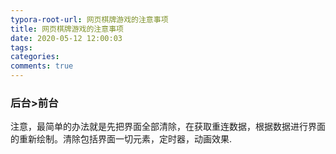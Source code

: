 ```yaml
---
typora-root-url: 网页棋牌游戏的注意事项
title: 网页棋牌游戏的注意事项
date: 2020-05-12 12:00:03
tags:
categories: 
comments: true
---
```


### 后台>前台

注意，最简单的办法就是先把界面全部清除，在获取重连数据，根据数据进行界面的重新绘制。清除包括界面一切元素，定时器，动画效果.
